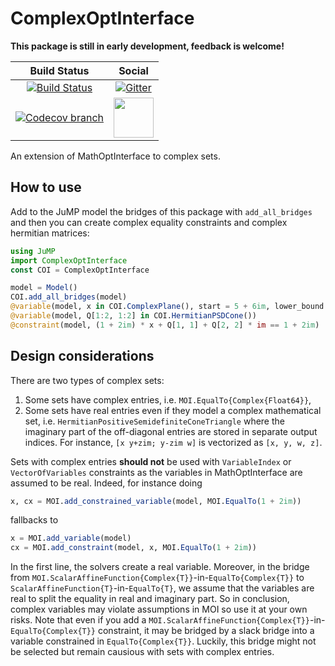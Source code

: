 # ComplexOptInterface

**This package is still in early development, feedback is welcome!**

| **Build Status** | **Social** |
|:----------------:|:----------:|
| [![Build Status][build-img]][build-url] | [![Gitter][gitter-img]][gitter-url] |
| [![Codecov branch][codecov-img]][codecov-url] | [<img src="https://upload.wikimedia.org/wikipedia/en/a/af/Discourse_logo.png" width="64">][discourse-url] |

An extension of MathOptInterface to complex sets.

## How to use

Add to the JuMP model the bridges of this package with `add_all_bridges` and then you can create complex equality constraints and complex hermitian matrices:
```julia
using JuMP
import ComplexOptInterface
const COI = ComplexOptInterface

model = Model()
COI.add_all_bridges(model)
@variable(model, x in COI.ComplexPlane(), start = 5 + 6im, lower_bound = 1 + 2im, upper_bound = 3 + 4im)
@variable(model, Q[1:2, 1:2] in COI.HermitianPSDCone())
@constraint(model, (1 + 2im) * x + Q[1, 1] + Q[2, 2] * im == 1 + 2im)
```

## Design considerations

There are two types of complex sets:
1) Some sets have complex entries, i.e. `MOI.EqualTo{Complex{Float64}}`,
2) Some sets have real entries even if they model a complex mathematical set, i.e.
   `HermitianPositiveSemidefiniteConeTriangle` where the imaginary part of the
   off-diagonal entries are stored in separate output indices.
   For instance, `[x y+zim; y-zim w]` is vectorized as
   `[x, y, w, z]`.

Sets with complex entries **should not** be used with `VariableIndex` or `VectorOfVariables` constraints
as the variables in MathOptInterface are assumed to be real.
Indeed, for instance doing
```julia
x, cx = MOI.add_constrained_variable(model, MOI.EqualTo(1 + 2im))
```
fallbacks to
```julia
x = MOI.add_variable(model)
cx = MOI.add_constraint(model, x, MOI.EqualTo(1 + 2im))
```
In the first line, the solvers create a real variable.
Moreover, in the bridge from `MOI.ScalarAffineFunction{Complex{T}}`-in-`EqualTo{Complex{T}}`
to `ScalarAffineFunction{T}`-in-`EqualTo{T}`, we assume that the variables are real
to split the equality in real and imaginary part.
So in conclusion, complex variables may violate assumptions in MOI so use it at your own risks.
Note that even if you add a `MOI.ScalarAffineFunction{Complex{T}}`-in-`EqualTo{Complex{T}}` constraint,
it may be bridged by a slack bridge into a variable constrained in `EqualTo{Complex{T}}`.
Luckily, this bridge might not be selected but remain causious with sets with complex entries.

[build-img]: https://travis-ci.com/jump-dev/ComplexOptInterface.jl.svg?branch=master
[build-url]: https://travis-ci.com/jump-dev/ComplexOptInterface.jl
[codecov-img]: http://codecov.io/github/jump-dev/ComplexOptInterface.jl/coverage.svg?branch=master
[codecov-url]: http://codecov.io/github/jump-dev/ComplexOptInterface.jl?branch=master

[gitter-url]: https://gitter.im/JuliaOpt/JuMP-dev?utm_source=share-link&utm_medium=link&utm_campaign=share-link
[gitter-img]: https://badges.gitter.im/JuliaOpt/JuMP-dev.svg
[discourse-url]: https://discourse.julialang.org/c/domain/opt
